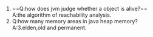 1.
	\=\=Q:how does jvm judge whether a object is alive?\=\=  
	A:the algorithm of reachability analysis. 
2.
	Q:how many memory areas in java heap memory?  
	A:3.elden,old and permanent.

